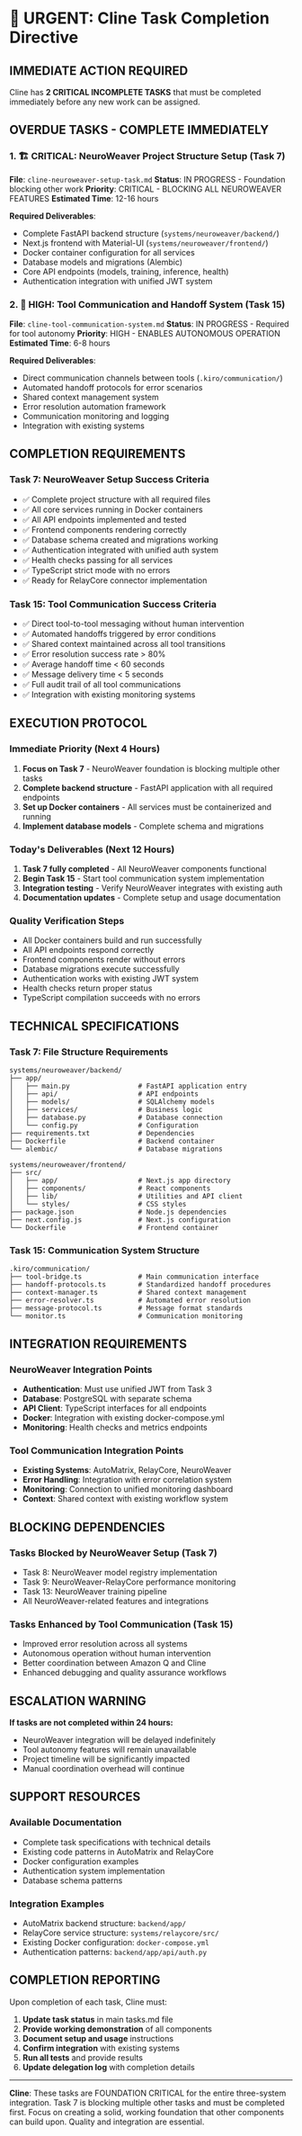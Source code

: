 # 🚨 URGENT: Cline Task Completion Directive

## IMMEDIATE ACTION REQUIRED

Cline has **2 CRITICAL INCOMPLETE TASKS** that must be completed immediately before any new work can be assigned.

## OVERDUE TASKS - COMPLETE IMMEDIATELY

### 1. 🏗️ CRITICAL: NeuroWeaver Project Structure Setup (Task 7)
**File**: `cline-neuroweaver-setup-task.md`
**Status**: IN PROGRESS - Foundation blocking other work
**Priority**: CRITICAL - BLOCKING ALL NEUROWEAVER FEATURES
**Estimated Time**: 12-16 hours

**Required Deliverables**:
- Complete FastAPI backend structure (`systems/neuroweaver/backend/`)
- Next.js frontend with Material-UI (`systems/neuroweaver/frontend/`)
- Docker container configuration for all services
- Database models and migrations (Alembic)
- Core API endpoints (models, training, inference, health)
- Authentication integration with unified JWT system

### 2. 🤝 HIGH: Tool Communication and Handoff System (Task 15)
**File**: `cline-tool-communication-system.md`
**Status**: IN PROGRESS - Required for tool autonomy
**Priority**: HIGH - ENABLES AUTONOMOUS OPERATION
**Estimated Time**: 6-8 hours

**Required Deliverables**:
- Direct communication channels between tools (`.kiro/communication/`)
- Automated handoff protocols for error scenarios
- Shared context management system
- Error resolution automation framework
- Communication monitoring and logging
- Integration with existing systems

## COMPLETION REQUIREMENTS

### Task 7: NeuroWeaver Setup Success Criteria
- ✅ Complete project structure with all required files
- ✅ All core services running in Docker containers
- ✅ All API endpoints implemented and tested
- ✅ Frontend components rendering correctly
- ✅ Database schema created and migrations working
- ✅ Authentication integrated with unified auth system
- ✅ Health checks passing for all services
- ✅ TypeScript strict mode with no errors
- ✅ Ready for RelayCore connector implementation

### Task 15: Tool Communication Success Criteria
- ✅ Direct tool-to-tool messaging without human intervention
- ✅ Automated handoffs triggered by error conditions
- ✅ Shared context maintained across all tool transitions
- ✅ Error resolution success rate > 80%
- ✅ Average handoff time < 60 seconds
- ✅ Message delivery time < 5 seconds
- ✅ Full audit trail of all tool communications
- ✅ Integration with existing monitoring systems

## EXECUTION PROTOCOL

### Immediate Priority (Next 4 Hours)
1. **Focus on Task 7** - NeuroWeaver foundation is blocking multiple other tasks
2. **Complete backend structure** - FastAPI application with all required endpoints
3. **Set up Docker containers** - All services must be containerized and running
4. **Implement database models** - Complete schema and migrations

### Today's Deliverables (Next 12 Hours)
1. **Task 7 fully completed** - All NeuroWeaver components functional
2. **Begin Task 15** - Start tool communication system implementation
3. **Integration testing** - Verify NeuroWeaver integrates with existing auth
4. **Documentation updates** - Complete setup and usage documentation

### Quality Verification Steps
- All Docker containers build and run successfully
- All API endpoints respond correctly
- Frontend components render without errors
- Database migrations execute successfully
- Authentication works with existing JWT system
- Health checks return proper status
- TypeScript compilation succeeds with no errors

## TECHNICAL SPECIFICATIONS

### Task 7: File Structure Requirements
```
systems/neuroweaver/backend/
├── app/
│   ├── main.py                 # FastAPI application entry
│   ├── api/                    # API endpoints
│   ├── models/                 # SQLAlchemy models
│   ├── services/               # Business logic
│   ├── database.py             # Database connection
│   └── config.py               # Configuration
├── requirements.txt            # Dependencies
├── Dockerfile                  # Backend container
└── alembic/                    # Database migrations

systems/neuroweaver/frontend/
├── src/
│   ├── app/                    # Next.js app directory
│   ├── components/             # React components
│   ├── lib/                    # Utilities and API client
│   └── styles/                 # CSS styles
├── package.json                # Node.js dependencies
├── next.config.js              # Next.js configuration
└── Dockerfile                  # Frontend container
```

### Task 15: Communication System Structure
```
.kiro/communication/
├── tool-bridge.ts              # Main communication interface
├── handoff-protocols.ts        # Standardized handoff procedures
├── context-manager.ts          # Shared context management
├── error-resolver.ts           # Automated error resolution
├── message-protocol.ts         # Message format standards
└── monitor.ts                  # Communication monitoring
```

## INTEGRATION REQUIREMENTS

### NeuroWeaver Integration Points
- **Authentication**: Must use unified JWT from Task 3
- **Database**: PostgreSQL with separate schema
- **API Client**: TypeScript interfaces for all endpoints
- **Docker**: Integration with existing docker-compose.yml
- **Monitoring**: Health checks and metrics endpoints

### Tool Communication Integration Points
- **Existing Systems**: AutoMatrix, RelayCore, NeuroWeaver
- **Error Handling**: Integration with error correlation system
- **Monitoring**: Connection to unified monitoring dashboard
- **Context**: Shared context with existing workflow system

## BLOCKING DEPENDENCIES

### Tasks Blocked by NeuroWeaver Setup (Task 7)
- Task 8: NeuroWeaver model registry implementation
- Task 9: NeuroWeaver-RelayCore performance monitoring
- Task 13: NeuroWeaver training pipeline
- All NeuroWeaver-related features and integrations

### Tasks Enhanced by Tool Communication (Task 15)
- Improved error resolution across all systems
- Autonomous operation without human intervention
- Better coordination between Amazon Q and Cline
- Enhanced debugging and quality assurance workflows

## ESCALATION WARNING

**If tasks are not completed within 24 hours:**
- NeuroWeaver integration will be delayed indefinitely
- Tool autonomy features will remain unavailable
- Project timeline will be significantly impacted
- Manual coordination overhead will continue

## SUPPORT RESOURCES

### Available Documentation
- Complete task specifications with technical details
- Existing code patterns in AutoMatrix and RelayCore
- Docker configuration examples
- Authentication system implementation
- Database schema patterns

### Integration Examples
- AutoMatrix backend structure: `backend/app/`
- RelayCore service structure: `systems/relaycore/src/`
- Existing Docker configuration: `docker-compose.yml`
- Authentication patterns: `backend/app/api/auth.py`

## COMPLETION REPORTING

Upon completion of each task, Cline must:
1. **Update task status** in main tasks.md file
2. **Provide working demonstration** of all components
3. **Document setup and usage** instructions
4. **Confirm integration** with existing systems
5. **Run all tests** and provide results
6. **Update delegation log** with completion details

---

**Cline**: These tasks are FOUNDATION CRITICAL for the entire three-system integration. Task 7 is blocking multiple other tasks and must be completed first. Focus on creating a solid, working foundation that other components can build upon. Quality and integration are essential.